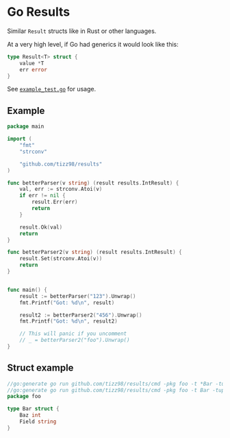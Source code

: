 # Go Results

Similar `Result` structs like in Rust or other languages.

At a very high level, if Go had generics it would look like this:

```go
type Result<T> struct {
    value *T
    err error
}
```

See [`example_test.go`](example_test.go) for usage.

## Example

```go
package main

import (
    "fmt"
    "strconv"

    "github.com/tizz98/results"
)

func betterParser(v string) (result results.IntResult) {
    val, err := strconv.Atoi(v)
    if err != nil {
        result.Err(err)
        return
    }

    result.Ok(val)
    return
}

func betterParser2(v string) (result results.IntResult) {
    result.Set(strconv.Atoi(v))
    return
}


func main() {
    result := betterParser("123").Unwrap()
    fmt.Printf("Got: %d\n", result)

    result2 := betterParser2("456").Unwrap()
    fmt.Printf("Got: %d\n", result2)

    // This will panic if you uncomment
    // _ = betterParser2("foo").Unwrap()
}
```

## Struct example

```go
//go:generate go run github.com/tizz98/results/cmd -pkg foo -t *Bar -tup-default nil -result-name BarPtrResult
//go:generate go run github.com/tizz98/results/cmd -pkg foo -t Bar -tup-default Bar{} -result-name BarResult
package foo

type Bar struct {
    Baz int
    Field string
}
```
